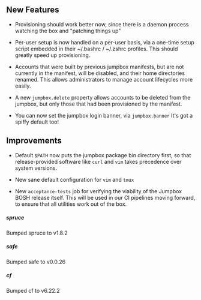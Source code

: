## New Features

- Provisioning should work better now, since there is a daemon
  process watching the box and "patching things up"

- Per-user setup is now handled on a per-user basis, via a
  one-time setup script embedded in their ~/.bashrc / ~/.zshrc
  profiles.  This should greatly speed up provisioning.

- Accounts that were built by previous jumpbox manifests, but are
  not currently in the manifest, will be disabled, and their home
  directories renamed.  This allows administrators to manage
  account lifecycles more easily.

- A new `jumpbox.delete` property allows accounts to be deleted
  from the jumpbox, but only those that had been provisioned by
  the manifest.

- You can now set the jumpbox login banner, via `jumpbox.banner`
  It's got a spiffy default too!

## Improvements

- Default `$PATH` now puts the jumpbox package bin directory
  first, so that release-provided software like `curl` and `vim`
  takes precedence over system versions.

- New sane default configuration for `vim` and `tmux`

- New `acceptance-tests` job for verifying the viability of the
  Jumpbox BOSH release itself.  This will be used in our CI
  pipelines moving forward, to ensure that all utilities work
  out of the box.

##### spruce
Bumped spruce to v1.8.2

##### safe
Bumped safe to v0.0.26

##### cf
Bumped cf to v6.22.2
